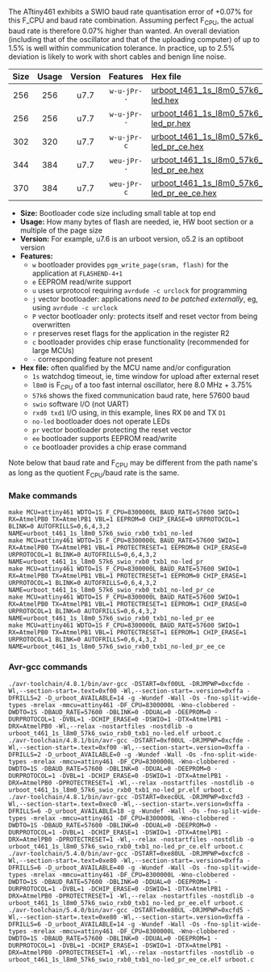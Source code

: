 The ATtiny461 exhibits a SWIO baud rate quantisation error of +0.07% for this F_CPU and baud rate combination. Assuming perfect F<sub>CPU</sub>, the actual baud rate is therefore 0.07% higher than wanted. An overall deviation (including that of the oscillator and that of the uploading computer) of up to 1.5% is well within communication tolerance. In practice, up to 2.5% deviation is likely to work with short cables and benign line noise.

|Size|Usage|Version|Features|Hex file|
|:-:|:-:|:-:|:-:|:--|
|256|256|u7.7|`w-u-jPr--`|[urboot_t461_1s_l8m0_57k6_swio_rxb0_txb1_no-led.hex](https://raw.githubusercontent.com/stefanrueger/urboot.hex/main/mcus/attiny461/watchdog_1_s/internal_oscillator_l%2B3.75%25/%2B8m000000_hz/%2B%2B57k6_baud/swio_rxb0_txb1/no-led/urboot_t461_1s_l8m0_57k6_swio_rxb0_txb1_no-led.hex)|
|256|256|u7.7|`w-u-jPr--`|[urboot_t461_1s_l8m0_57k6_swio_rxb0_txb1_no-led_pr.hex](https://raw.githubusercontent.com/stefanrueger/urboot.hex/main/mcus/attiny461/watchdog_1_s/internal_oscillator_l%2B3.75%25/%2B8m000000_hz/%2B%2B57k6_baud/swio_rxb0_txb1/no-led/urboot_t461_1s_l8m0_57k6_swio_rxb0_txb1_no-led_pr.hex)|
|302|320|u7.7|`w-u-jPr-c`|[urboot_t461_1s_l8m0_57k6_swio_rxb0_txb1_no-led_pr_ce.hex](https://raw.githubusercontent.com/stefanrueger/urboot.hex/main/mcus/attiny461/watchdog_1_s/internal_oscillator_l%2B3.75%25/%2B8m000000_hz/%2B%2B57k6_baud/swio_rxb0_txb1/no-led/urboot_t461_1s_l8m0_57k6_swio_rxb0_txb1_no-led_pr_ce.hex)|
|344|384|u7.7|`weu-jPr--`|[urboot_t461_1s_l8m0_57k6_swio_rxb0_txb1_no-led_pr_ee.hex](https://raw.githubusercontent.com/stefanrueger/urboot.hex/main/mcus/attiny461/watchdog_1_s/internal_oscillator_l%2B3.75%25/%2B8m000000_hz/%2B%2B57k6_baud/swio_rxb0_txb1/no-led/urboot_t461_1s_l8m0_57k6_swio_rxb0_txb1_no-led_pr_ee.hex)|
|370|384|u7.7|`weu-jPr-c`|[urboot_t461_1s_l8m0_57k6_swio_rxb0_txb1_no-led_pr_ee_ce.hex](https://raw.githubusercontent.com/stefanrueger/urboot.hex/main/mcus/attiny461/watchdog_1_s/internal_oscillator_l%2B3.75%25/%2B8m000000_hz/%2B%2B57k6_baud/swio_rxb0_txb1/no-led/urboot_t461_1s_l8m0_57k6_swio_rxb0_txb1_no-led_pr_ee_ce.hex)|

- **Size:** Bootloader code size including small table at top end
- **Usage:** How many bytes of flash are needed, ie, HW boot section or a multiple of the page size
- **Version:** For example, u7.6 is an urboot version, o5.2 is an optiboot version
- **Features:**
  + `w` bootloader provides `pgm_write_page(sram, flash)` for the application at `FLASHEND-4+1`
  + `e` EEPROM read/write support
  + `u` uses urprotocol requiring `avrdude -c urclock` for programming
  + `j` vector bootloader: applications *need to be patched externally*, eg, using `avrdude -c urclock`
  + `P` vector bootloader only: protects itself and reset vector from being overwritten
  + `r` preserves reset flags for the application in the register R2
  + `c` bootloader provides chip erase functionality (recommended for large MCUs)
  + `-` corresponding feature not present
- **Hex file:** often qualified by the MCU name and/or configuration
  + `1s` watchdog timeout, ie, time window for upload after external reset
  + `l8m0` is F<sub>CPU</sub> of a too fast internal oscillator, here 8.0 MHz + 3.75%
  + `57k6` shows the fixed communication baud rate, here 57600 baud
  + `swio` software I/O (not UART)
  + `rxd0 txd1` I/O using, in this example, lines RX `D0` and TX `D1`
  + `no-led` bootloader does not operate LEDs
  + `pr` vector bootloader protecting the reset vector
  + `ee` bootloader supports EEPROM read/write
  + `ce` bootloader provides a chip erase command


Note below that baud rate and F<sub>CPU</sub> may be different from the path name's as long as the quotient F<sub>CPU</sub>/baud rate is the same.

### Make commands
```
make MCU=attiny461 WDTO=1S F_CPU=8300000L BAUD_RATE=57600 SWIO=1 RX=AtmelPB0 TX=AtmelPB1 VBL=1 EEPROM=0 CHIP_ERASE=0 URPROTOCOL=1 BLINK=0 AUTOFRILLS=0,6,4,3,2 NAME=urboot_t461_1s_l8m0_57k6_swio_rxb0_txb1_no-led
make MCU=attiny461 WDTO=1S F_CPU=8300000L BAUD_RATE=57600 SWIO=1 RX=AtmelPB0 TX=AtmelPB1 VBL=1 PROTECTRESET=1 EEPROM=0 CHIP_ERASE=0 URPROTOCOL=1 BLINK=0 AUTOFRILLS=0,6,4,3,2 NAME=urboot_t461_1s_l8m0_57k6_swio_rxb0_txb1_no-led_pr
make MCU=attiny461 WDTO=1S F_CPU=8300000L BAUD_RATE=57600 SWIO=1 RX=AtmelPB0 TX=AtmelPB1 VBL=1 PROTECTRESET=1 EEPROM=0 CHIP_ERASE=1 URPROTOCOL=1 BLINK=0 AUTOFRILLS=0,6,4,3,2 NAME=urboot_t461_1s_l8m0_57k6_swio_rxb0_txb1_no-led_pr_ce
make MCU=attiny461 WDTO=1S F_CPU=8300000L BAUD_RATE=57600 SWIO=1 RX=AtmelPB0 TX=AtmelPB1 VBL=1 PROTECTRESET=1 EEPROM=1 CHIP_ERASE=0 URPROTOCOL=1 BLINK=0 AUTOFRILLS=0,6,4,3,2 NAME=urboot_t461_1s_l8m0_57k6_swio_rxb0_txb1_no-led_pr_ee
make MCU=attiny461 WDTO=1S F_CPU=8300000L BAUD_RATE=57600 SWIO=1 RX=AtmelPB0 TX=AtmelPB1 VBL=1 PROTECTRESET=1 EEPROM=1 CHIP_ERASE=1 URPROTOCOL=1 BLINK=0 AUTOFRILLS=0,6,4,3,2 NAME=urboot_t461_1s_l8m0_57k6_swio_rxb0_txb1_no-led_pr_ee_ce
```

### Avr-gcc commands
```
./avr-toolchain/4.8.1/bin/avr-gcc -DSTART=0xf00UL -DRJMPWP=0xcfde -Wl,--section-start=.text=0xf00 -Wl,--section-start=.version=0xffa -DFRILLS=2 -D_urboot_AVAILABLE=14 -g -Wundef -Wall -Os -fno-split-wide-types -mrelax -mmcu=attiny461 -DF_CPU=8300000L -Wno-clobbered -DWDTO=1S -DBAUD_RATE=57600 -DBLINK=0 -DDUAL=0 -DEEPROM=0 -DURPROTOCOL=1 -DVBL=1 -DCHIP_ERASE=0 -DSWIO=1 -DTX=AtmelPB1 -DRX=AtmelPB0 -Wl,--relax -nostartfiles -nostdlib -o urboot_t461_1s_l8m0_57k6_swio_rxb0_txb1_no-led.elf urboot.c
./avr-toolchain/4.8.1/bin/avr-gcc -DSTART=0xf00UL -DRJMPWP=0xcfde -Wl,--section-start=.text=0xf00 -Wl,--section-start=.version=0xffa -DFRILLS=2 -D_urboot_AVAILABLE=0 -g -Wundef -Wall -Os -fno-split-wide-types -mrelax -mmcu=attiny461 -DF_CPU=8300000L -Wno-clobbered -DWDTO=1S -DBAUD_RATE=57600 -DBLINK=0 -DDUAL=0 -DEEPROM=0 -DURPROTOCOL=1 -DVBL=1 -DCHIP_ERASE=0 -DSWIO=1 -DTX=AtmelPB1 -DRX=AtmelPB0 -DPROTECTRESET=1 -Wl,--relax -nostartfiles -nostdlib -o urboot_t461_1s_l8m0_57k6_swio_rxb0_txb1_no-led_pr.elf urboot.c
./avr-toolchain/4.8.1/bin/avr-gcc -DSTART=0xec0UL -DRJMPWP=0xcfd3 -Wl,--section-start=.text=0xec0 -Wl,--section-start=.version=0xffa -DFRILLS=6 -D_urboot_AVAILABLE=18 -g -Wundef -Wall -Os -fno-split-wide-types -mrelax -mmcu=attiny461 -DF_CPU=8300000L -Wno-clobbered -DWDTO=1S -DBAUD_RATE=57600 -DBLINK=0 -DDUAL=0 -DEEPROM=0 -DURPROTOCOL=1 -DVBL=1 -DCHIP_ERASE=1 -DSWIO=1 -DTX=AtmelPB1 -DRX=AtmelPB0 -DPROTECTRESET=1 -Wl,--relax -nostartfiles -nostdlib -o urboot_t461_1s_l8m0_57k6_swio_rxb0_txb1_no-led_pr_ce.elf urboot.c
./avr-toolchain/5.4.0/bin/avr-gcc -DSTART=0xe80UL -DRJMPWP=0xcfc8 -Wl,--section-start=.text=0xe80 -Wl,--section-start=.version=0xffa -DFRILLS=6 -D_urboot_AVAILABLE=40 -g -Wundef -Wall -Os -fno-split-wide-types -mrelax -mmcu=attiny461 -DF_CPU=8300000L -Wno-clobbered -DWDTO=1S -DBAUD_RATE=57600 -DBLINK=0 -DDUAL=0 -DEEPROM=1 -DURPROTOCOL=1 -DVBL=1 -DCHIP_ERASE=0 -DSWIO=1 -DTX=AtmelPB1 -DRX=AtmelPB0 -DPROTECTRESET=1 -Wl,--relax -nostartfiles -nostdlib -o urboot_t461_1s_l8m0_57k6_swio_rxb0_txb1_no-led_pr_ee.elf urboot.c
./avr-toolchain/5.4.0/bin/avr-gcc -DSTART=0xe80UL -DRJMPWP=0xcfd5 -Wl,--section-start=.text=0xe80 -Wl,--section-start=.version=0xffa -DFRILLS=6 -D_urboot_AVAILABLE=14 -g -Wundef -Wall -Os -fno-split-wide-types -mrelax -mmcu=attiny461 -DF_CPU=8300000L -Wno-clobbered -DWDTO=1S -DBAUD_RATE=57600 -DBLINK=0 -DDUAL=0 -DEEPROM=1 -DURPROTOCOL=1 -DVBL=1 -DCHIP_ERASE=1 -DSWIO=1 -DTX=AtmelPB1 -DRX=AtmelPB0 -DPROTECTRESET=1 -Wl,--relax -nostartfiles -nostdlib -o urboot_t461_1s_l8m0_57k6_swio_rxb0_txb1_no-led_pr_ee_ce.elf urboot.c
```

